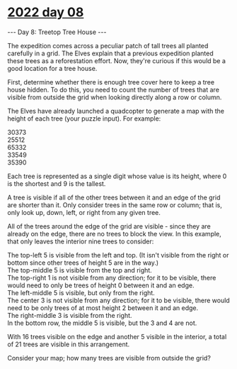 # [2022 day 08](https://adventofcode.com/2022/day/8)

--- Day 8: Treetop Tree House ---

The expedition comes across a peculiar patch of tall trees all planted carefully in a grid. The Elves explain that a previous expedition planted these trees as a reforestation effort. Now, they're curious if this would be a good location for a tree house.



First, determine whether there is enough tree cover here to keep a tree house hidden. To do this, you need to count the number of trees that are visible from outside the grid when looking directly along a row or column.



The Elves have already launched a quadcopter to generate a map with the height of each tree (your puzzle input). For example:



30373\
25512\
65332\
33549\
35390



Each tree is represented as a single digit whose value is its height, where 0 is the shortest and 9 is the tallest.



A tree is visible if all of the other trees between it and an edge of the grid are shorter than it. Only consider trees in the same row or column; that is, only look up, down, left, or right from any given tree.



All of the trees around the edge of the grid are visible - since they are already on the edge, there are no trees to block the view. In this example, that only leaves the interior nine trees to consider:



The top-left 5 is visible from the left and top. (It isn't visible from the right or bottom since other trees of height 5 are in the way.)\
The top-middle 5 is visible from the top and right.\
The top-right 1 is not visible from any direction; for it to be visible, there would need to only be trees of height 0 between it and an edge.\
The left-middle 5 is visible, but only from the right.\
The center 3 is not visible from any direction; for it to be visible, there would need to be only trees of at most height 2 between it and an edge.\
The right-middle 3 is visible from the right.\
In the bottom row, the middle 5 is visible, but the 3 and 4 are not.



With 16 trees visible on the edge and another 5 visible in the interior, a total of 21 trees are visible in this arrangement.



Consider your map; how many trees are visible from outside the grid?



